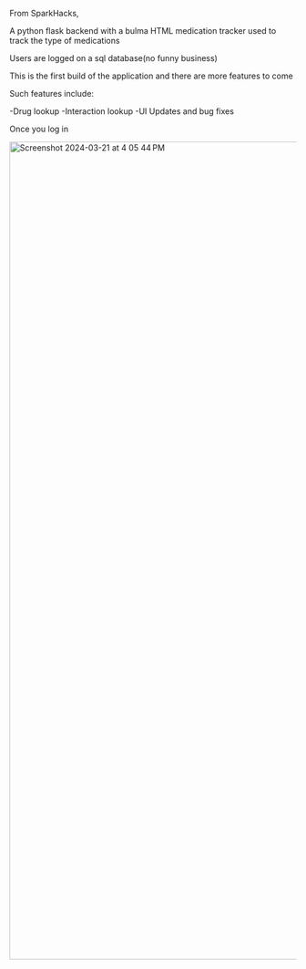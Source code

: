 From SparkHacks,

A python flask backend with a bulma HTML medication tracker used to track the type of medications

Users are logged on a sql database(no funny business)

This is the first build of the application and there are more features to come

Such features include:

-Drug lookup
-Interaction lookup
-UI Updates and bug fixes

Once you log in

<img width="1434" alt="Screenshot 2024-03-21 at 4 05 44 PM" src="https://github.com/twonkista/MedicationTracker-/assets/65195116/3f677fa5-7317-4c74-a461-53012cffd04c">
